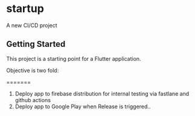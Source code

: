 # startup

A new CI/CD project

## Getting Started

This project is a starting point for a Flutter application.

Objective is two fold:



=======
1. Deploy app to firebase distribution for internal testing via fastlane and github actions
2. Deploy app to Google Play when Release is triggered..


